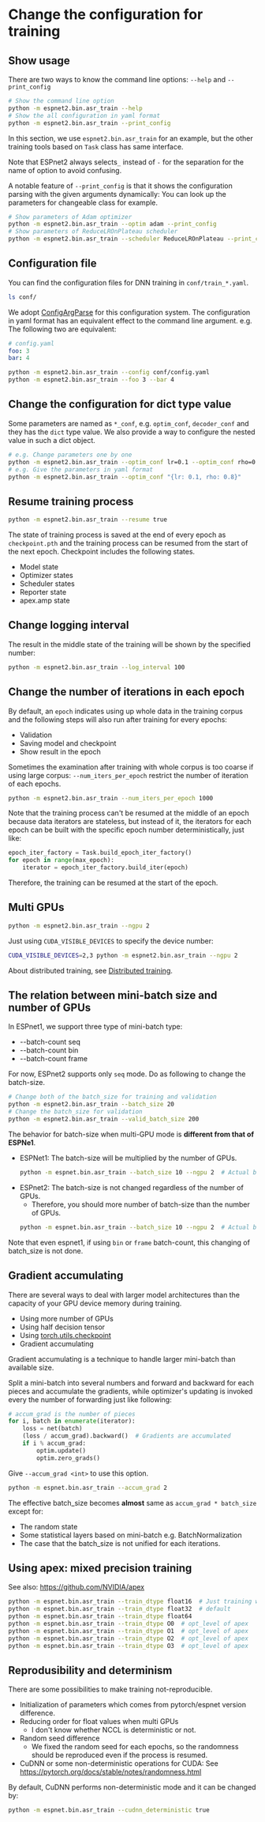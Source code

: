 # Change the configuration for training
## Show usage
There are two ways to know the command line options: `--help` and `--print_config`

```bash
# Show the command line option
python -m espnet2.bin.asr_train --help
# Show the all configuration in yaml format
python -m espnet2.bin.asr_train --print_config
```

In this section, we use `espnet2.bin.asr_train` for an example, but the other training tools based on `Task` class has same interface.

Note that ESPnet2 always selects`_` instead of `-` for the separation for the name of option to avoid confusing.

A notable feature of `--print_config` is that it shows the configuration parsing with the given arguments dynamically: You can look up the parameters for changeable class for example.

```bash
# Show parameters of Adam optimizer
python -m espnet2.bin.asr_train --optim adam --print_config
# Show parameters of ReduceLROnPlateau scheduler
python -m espnet2.bin.asr_train --scheduler ReduceLROnPlateau --print_config
```

## Configuration file
You can find the configuration files for DNN training in `conf/train_*.yaml`.

```bash
ls conf/
```

We adopt [ConfigArgParse](https://github.com/bw2/ConfigArgParse) for this configuration system. The configuration in yaml format has an equivalent effect to the command line argument. e.g. The following two are equivalent:

```yaml
# config.yaml
foo: 3
bar: 4
```

```bash
python -m espnet2.bin.asr_train --config conf/config.yaml
python -m espnet2.bin.asr_train --foo 3 --bar 4
```


## Change the configuration for dict type value

Some parameters are named as `*_conf`, e.g. `optim_conf`, `decoder_conf` and they has the `dict` type value. We also provide a way to configure the nested value in such a dict object.

```bash
# e.g. Change parameters one by one
python -m espnet2.bin.asr_train --optim_conf lr=0.1 --optim_conf rho=0.8
# e.g. Give the parameters in yaml format
python -m espnet2.bin.asr_train --optim_conf "{lr: 0.1, rho: 0.8}"
```

## Resume training process

```bash
python -m espnet2.bin.asr_train --resume true
```

The state of training process is saved at the end of every epoch as `checkpoint.pth` and the training process can be resumed from the start of the next epoch. Checkpoint includes the following states.

- Model state
- Optimizer states
- Scheduler states
- Reporter state
- apex.amp state

## Change logging interval
The result in the middle state of the training will be shown by the specified number:

```bash
python -m espnet2.bin.asr_train --log_interval 100
```

## Change the number of iterations in each epoch

By default, an ``epoch`` indicates using up whole data in the training corpus and the following steps will also run after training for every epochs:

- Validation
- Saving model and checkpoint
- Show result in the epoch

Sometimes the examination after training with whole corpus is too coarse if using large corpus: `--num_iters_per_epoch` restrict the number of iteration of each epochs.

```bash
python -m espnet2.bin.asr_train --num_iters_per_epoch 1000
```

Note that the training process can't be resumed at the middle of an epoch because data iterators are stateless, but instead of it, the iterators for each epoch can be built with the specific epoch number deterministically, just like:

```python
epoch_iter_factory = Task.build_epoch_iter_factory()
for epoch in range(max_epoch):
    iterator = epoch_iter_factory.build_iter(epoch)
```

Therefore, the training can be resumed at the start of the epoch.

## Multi GPUs

```bash
python -m espnet2.bin.asr_train --ngpu 2
```

Just using `CUDA_VISIBLE_DEVICES` to specify the device number:

```bash
CUDA_VISIBLE_DEVICES=2,3 python -m espnet2.bin.asr_train --ngpu 2
```

About distributed training, see [Distributed training](espnet2_distributed.md).

## The relation between mini-batch size and number of GPUs

In ESPnet1, we support three type of mini-batch type:

- --batch-count seq
- --batch-count bin
- --batch-count frame

For now, ESPnet2 supports only `seq` mode. Do as following to change the batch-size.

```bash
# Change both of the batch_size for training and validation
python -m espnet2.bin.asr_train --batch_size 20
# Change the batch_size for validation
python -m espnet2.bin.asr_train --valid_batch_size 200
```

The behavior for batch-size when multi-GPU mode is **different from that of ESPNe1**.

- ESPNet1: The batch-size will be multiplied by the number of GPUs.
    ```bash
    python -m espnet.bin.asr_train --batch_size 10 --ngpu 2  # Actual batch_size is 20 and each GPU devices are assigned to 10
    ```
- ESPnet2: The batch-size is not changed regardless of the number of GPUs.
    - Therefore, you should more number of batch-size than the number of GPUs.
    ```bash
    python -m espnet.bin.asr_train --batch_size 10 --ngpu 2  # Actual batch_size is 10 and each GPU devices are assigned to 5
    ```

Note that even espnet1, if using `bin` or `frame` batch-count, this changing of batch_size is not done.

## Gradient accumulating
There are several ways to deal with larger model architectures than the capacity of your GPU device memory during training.

- Using more number of GPUs
- Using half decision tensor
- Using [torch.utils.checkpoint](https://pytorch.org/docs/stable/checkpoint.html)
- Gradient accumulating

Gradient accumulating is a technique to handle larger mini-batch than available size.

Split a mini-batch into several numbers and forward and backward for each pieces and accumulate the gradients, while optimizer's updating is invoked every the number of forwarding just like following:

```python
# accum_grad is the number of pieces
for i, batch in enumerate(iterator):
    loss = net(batch)
    (loss / accum_grad).backward()  # Gradients are accumulated
    if i % accum_grad:
        optim.update()
        optim.zero_grads()
```

Give `--accum_grad <int>` to use this option.

```bash
python -m espnet.bin.asr_train --accum_grad 2
```

 The effective batch_size becomes **almost** same as `accum_grad * batch_size` except for:

- The random state
- Some statistical layers based on mini-batch e.g. BatchNormalization
- The case that the batch_size is not unified for each iterations.

## Using apex: mixed precision training
See also: https://github.com/NVIDIA/apex

```bash
python -m espnet.bin.asr_train --train_dtype float16  # Just training with half precision
python -m espnet.bin.asr_train --train_dtype float32  # default
python -m espnet.bin.asr_train --train_dtype float64
python -m espnet.bin.asr_train --train_dtype O0  # opt_level of apex
python -m espnet.bin.asr_train --train_dtype O1  # opt_level of apex
python -m espnet.bin.asr_train --train_dtype O2  # opt_level of apex
python -m espnet.bin.asr_train --train_dtype O3  # opt_level of apex
```

## Reprodusibility and determinism
There are some possibilities to make training not-reproducible.

- Initialization of parameters which comes from pytorch/espnet version difference.
- Reducing order for float values when multi GPUs
    - I don't know whether NCCL is deterministic or not.
- Random seed difference
    - We fixed the random seed for each epochs, so the randomness should be reproduced even if the process is resumed.
- CuDNN or some non-deterministic operations for CUDA: See https://pytorch.org/docs/stable/notes/randomness.html

By default, CuDNN performs non-deterministic mode and it can be changed by:

```bash
python -m espnet.bin.asr_train --cudnn_deterministic true
```

